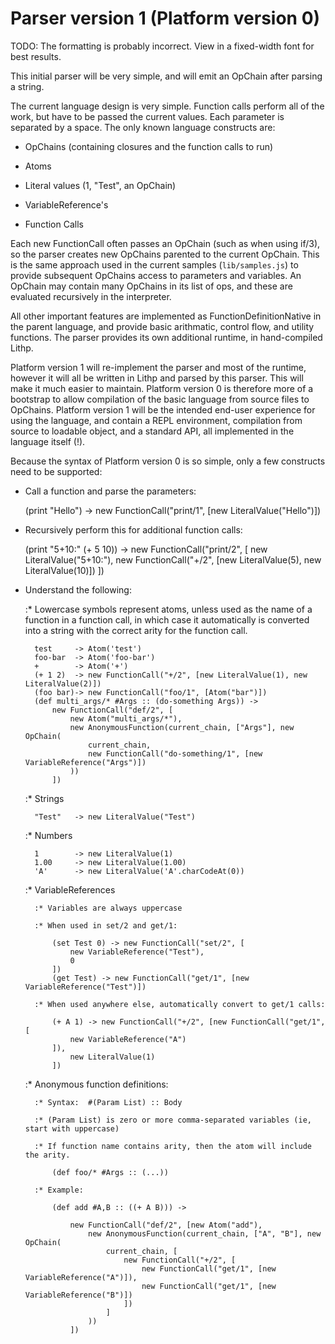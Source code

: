 Parser version 1 (Platform version 0)
=====================================

TODO: The formatting is probably incorrect. View in a fixed-width font for best
      results.

This initial parser will be very simple, and will emit an OpChain after parsing
a string.

The current language design is very simple. Function calls perform all of the
work, but have to be passed the current values. Each parameter is separated by
a space. The only known language constructs are:

* OpChains (containing closures and the function calls to run)

* Atoms

* Literal values (1, "Test", an OpChain)

* VariableReference's

* Function Calls

Each new FunctionCall often passes an OpChain (such as when using if/3), so the
parser creates new OpChains parented to the current OpChain. This is the same
approach used in the current samples (`lib/samples.js`) to provide subsequent
OpChains access to parameters and variables. An OpChain may contain many
OpChains in its list of ops, and these are evaluated recursively in the
interpreter.

All other important features are implemented as FunctionDefinitionNative in
the parent language, and provide basic arithmatic, control flow, and utility
functions. The parser provides its own additional runtime, in hand-compiled
Lithp.

Platform version 1 will re-implement the parser and most of the runtime, however it
will all be written in Lithp and parsed by this parser. This will make it much
easier to maintain. Platform version 0 is therefore more of a bootstrap to allow
compilation of the basic language from source files to OpChains.
Platform version 1 will be the intended end-user experience for using the language,
and contain a REPL environment, compilation from source to loadable object, and
a standard API, all implemented in the language itself (!).

Because the syntax of Platform version 0 is so simple, only a few constructs need
to be supported:

* Call a function and parse the parameters:

	(print "Hello") -> new FunctionCall("print/1", [new LiteralValue("Hello")])

* Recursively perform this for additional function calls:

	(print "5+10:" (+ 5 10)) ->
		new FunctionCall("print/2", [
			new LiteralValue("5+10:"),
			new FunctionCall("+/2", [new LiteralValue(5), new LiteralValue(10)])
		])

* Understand the following:

	:* Lowercase symbols represent atoms, unless used as the name of a function in
	   a function call, in which case it automatically is converted into a string
	   with the correct arity for the function call.

		test     -> Atom('test')
		foo-bar  -> Atom('foo-bar')
		+        -> Atom('+')
		(+ 1 2)  -> new FunctionCall("+/2", [new LiteralValue(1), new LiteralValue(2)])
		(foo bar)-> new FunctionCall("foo/1", [Atom("bar")])
		(def multi_args/* #Args :: (do-something Args)) ->
			new FunctionCall("def/2", [
				new Atom("multi_args/*"),
				new AnonymousFunction(current_chain, ["Args"], new OpChain(
					current_chain,
					new FunctionCall("do-something/1", [new VariableReference("Args")])
				))
			])

	:* Strings
	
		"Test"   -> new LiteralValue("Test")

	:* Numbers

		1        -> new LiteralValue(1)
		1.00     -> new LiteralValue(1.00)
		'A'      -> new LiteralValue('A'.charCodeAt(0))

	:* VariableReferences
	
		:* Variables are always uppercase

		:* When used in set/2 and get/1:

			(set Test 0) -> new FunctionCall("set/2", [
				new VariableReference("Test"),
				0
			])
			(get Test) -> new FunctionCall("get/1", [new VariableReference("Test")])

		:* When used anywhere else, automatically convert to get/1 calls:
		
			(+ A 1) -> new FunctionCall("+/2", [new FunctionCall("get/1", [
				new VariableReference("A")
			]),
				new LiteralValue(1)
			])

	:* Anonymous function definitions:

		:* Syntax:  #(Param List) :: Body

		:* (Param List) is zero or more comma-separated variables (ie, start with uppercase)

		:* If function name contains arity, then the atom will include the arity.

			(def foo/* #Args :: (...))

		:* Example:

			(def add #A,B :: ((+ A B))) ->

				new FunctionCall("def/2", [new Atom("add"),
					new AnonymousFunction(current_chain, ["A", "B"], new OpChain(
						current_chain, [
							new FunctionCall("+/2", [
								new FunctionCall("get/1", [new VariableReference("A")]),
								new FunctionCall("get/1", [new VariableReference("B")])
							])
						]
					))
				])
